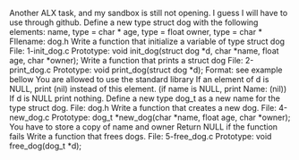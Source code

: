 Another ALX task, and my sandbox is still not opening. I guess I will have to use through github.
Define a new type struct dog with the following elements: name, type = char *
age, type = float
owner, type = char *
FIlename: dog.h
Write a function that initialize a variable of type struct dog
File: 1-init_dog.c
Prototype: void init_dog(struct dog *d, char *name, float age, char *owner);
Write a function that prints a struct dog
File: 2-print_dog.c
Prototype: void print_dog(struct dog *d);
Format: see example bellow
You are allowed to use the standard library
If an element of d is NULL, print (nil) instead of this element. (if name is NULL, print Name: (nil))
If d is NULL print nothing.
Define a new type dog_t as a new name for the type struct dog. File: dog.h
Write a function that creates a new dog.
File: 4-new_dog.c
Prototype: dog_t *new_dog(char *name, float age, char *owner);
You have to store a copy of name and owner
Return NULL if the function fails
Write a function that frees dogs.
File: 5-free_dog.c
Prototype: void free_dog(dog_t *d);
